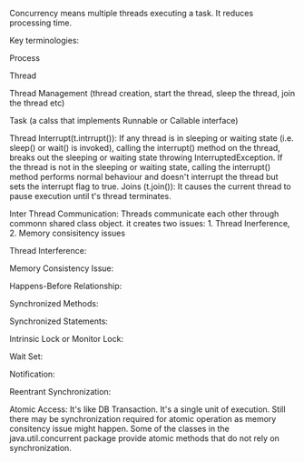 Concurrency means multiple threads executing a task. It reduces processing time. 

Key terminologies:

Process

Thread

Thread Management (thread creation, start the thread, sleep the thread, join the thread etc)

Task (a calss that implements Runnable or Callable interface)

Thread Interrupt(t.intrrupt()): If any thread is in sleeping or waiting state (i.e. sleep() or wait() is invoked), calling the interrupt() method on the thread, breaks out the sleeping or waiting state throwing InterruptedException. If the thread is not in the sleeping or waiting state, calling the interrupt() method performs normal behaviour and doesn't interrupt the thread but sets the interrupt flag to true.
Joins (t.join()): It causes the current thread to pause execution until t's thread terminates.

Inter Thread Communication: Threads communicate each other through commonn shared class object. it creates two issues: 1. Thread Inerference, 2. Memory consisitency issues

Thread Interference:

Memory Consistency Issue:

Happens-Before Relationship:

Synchronized Methods:

Synchronized Statements:

Intrinsic Lock or Monitor Lock:

Wait Set:

Notification:

Reentrant Synchronization:

Atomic Access: It's like DB Transaction. It's a single unit of execution. Still there may be synchronization required for atomic operation as memory consitency issue might happen. Some of the classes in the java.util.concurrent package provide atomic methods that do not rely on synchronization.




